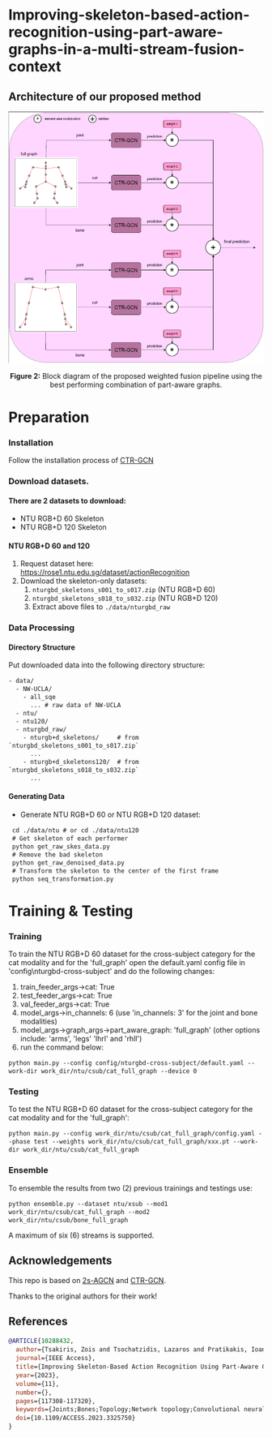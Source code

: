 # Improving-skeleton-based-action-recognition-using-part-aware-graphs-in-a-multi-stream-fusion-context

## Architecture of our proposed method

<p align="center">
   <img src="images/Architecture.png" alt="drawing" width="700"/>
</p>
<p align="center">
   <b>Figure 2:</b> Block diagram of the proposed weighted fusion pipeline using the best
performing combination of part-aware graphs.
</p>

# Preparation

### Installation

Follow the installation process of [CTR-GCN](https://github.com/Uason-Chen/CTR-GCN)

### Download datasets.

#### There are 2 datasets to download:

- NTU RGB+D 60 Skeleton
- NTU RGB+D 120 Skeleton

#### NTU RGB+D 60 and 120

1. Request dataset here: https://rose1.ntu.edu.sg/dataset/actionRecognition
2. Download the skeleton-only datasets:
   1. `nturgbd_skeletons_s001_to_s017.zip` (NTU RGB+D 60)
   2. `nturgbd_skeletons_s018_to_s032.zip` (NTU RGB+D 120)
   3. Extract above files to `./data/nturgbd_raw`


### Data Processing

#### Directory Structure

Put downloaded data into the following directory structure:

```
- data/
  - NW-UCLA/
    - all_sqe
      ... # raw data of NW-UCLA
  - ntu/
  - ntu120/
  - nturgbd_raw/
    - nturgb+d_skeletons/     # from `nturgbd_skeletons_s001_to_s017.zip`
      ...
    - nturgb+d_skeletons120/  # from `nturgbd_skeletons_s018_to_s032.zip`
      ...
```

#### Generating Data

- Generate NTU RGB+D 60 or NTU RGB+D 120 dataset:

```
 cd ./data/ntu # or cd ./data/ntu120
 # Get skeleton of each performer
 python get_raw_skes_data.py
 # Remove the bad skeleton 
 python get_raw_denoised_data.py
 # Transform the skeleton to the center of the first frame
 python seq_transformation.py
```


# Training & Testing

### Training

To train the NTU RGB+D 60 dataset for the cross-subject category for the cat modality and for the 'full_graph' open the default.yaml config file in 'config\nturgbd-cross-subject' and do the following changes:
1. train_feeder_args->cat: True
2. test_feeder_args->cat: True
3. val_feeder_args->cat: True
4. model_args->in_channels: 6 (use 'in_channels: 3' for the joint and bone modalities)
5. model_args->graph_args->part_aware_graph: 'full_graph' (other options include: 'arms', 'legs' 'lhrl' and 'rhll')
6. run the command below:

```
python main.py --config config/nturgbd-cross-subject/default.yaml --work-dir work_dir/ntu/csub/cat_full_graph --device 0
```

### Testing

To test the NTU RGB+D 60 dataset for the cross-subject category for the cat modality and for the 'full_graph':

```
python main.py --config work_dir/ntu/csub/cat_full_graph/config.yaml --phase test --weights work_dir/ntu/csub/cat_full_graph/xxx.pt --work-dir work_dir/ntu/csub/cat_full_graph
```

### Ensemble

To ensemble the results from two (2) previous trainings and testings use:

```
python ensemble.py --dataset ntu/xsub --mod1 work_dir/ntu/csub/cat_full_graph --mod2 work_dir/ntu/csub/bone_full_graph
```

A maximum of six (6) streams is supported.

## Acknowledgements

This repo is based on [2s-AGCN](https://github.com/lshiwjx/2s-AGCN) and [CTR-GCN](https://github.com/Uason-Chen/CTR-GCN).

Thanks to the original authors for their work!

## References

```bibtex
@ARTICLE{10288432,
  author={Tsakiris, Zois and Tsochatzidis, Lazaros and Pratikakis, Ioannis},
  journal={IEEE Access}, 
  title={Improving Skeleton-Based Action Recognition Using Part-Aware Graphs in a Multi-Stream Fusion Context}, 
  year={2023},
  volume={11},
  number={},
  pages={117308-117320},
  keywords={Joints;Bones;Topology;Network topology;Convolutional neural networks;Recurrent neural networks;Graph neural networks;Human activity recognition;Skeleton;Motion control;Graph convolutional networks;skeleton-based action recognition;part-aware graphs},
  doi={10.1109/ACCESS.2023.3325750}
}





